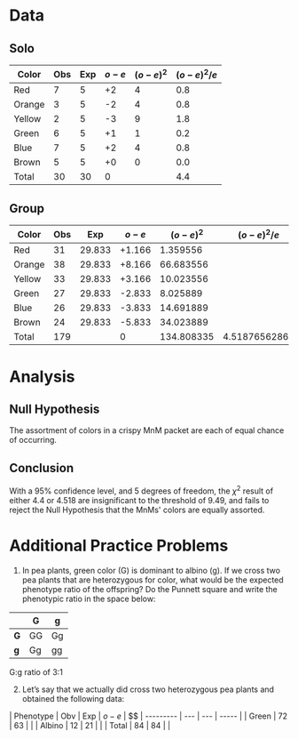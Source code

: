 # Data
## Solo
| Color  | Obs | Exp | $o-e$ | $(o-e)^2$ | $(o-e)^2/e$ | 
| ------ | --- | --- | ----- | --------- | ----------- |
| Red    | 7   | 5   | +2    | 4         | 0.8         |
| Orange | 3   | 5   | -2    | 4         | 0.8         |
| Yellow | 2   | 5   | -3    | 9         | 1.8         |
| Green  | 6   | 5   | +1    | 1         | 0.2         |
| Blue   | 7   | 5   | +2    | 4         | 0.8         |
| Brown  | 5   | 5   | +0    | 0         | 0.0         |
| Total  | 30  | 30  | 0     |           | 4.4         |

## Group
| Color  | Obs | Exp    | $o-e$  | $(o-e)^2$  | $(o-e)^2/e$   |
| ------ | --- | ------ | ------ | ---------- | ------------- |
| Red    | 31  | 29.833 | +1.166 | 1.359556   |               |
| Orange | 38  | 29.833 | +8.166 | 66.683556  |               |
| Yellow | 33  | 29.833 | +3.166 | 10.023556  |               |
| Green  | 27  | 29.833 | -2.833 | 8.025889   |               |
| Blue   | 26  | 29.833 | -3.833 | 14.691889  |               |
| Brown  | 24  | 29.833 | -5.833 | 34.023889  |               |
| Total  | 179 |        | 0      | 134.808335 | 4.51876562867 | 

# Analysis
## Null Hypothesis
The assortment of colors in a crispy MnM packet are each of equal chance of occurring.

## Conclusion
With a 95% confidence level, and 5 degrees of freedom, the $\chi^2$ result of either 4.4 or 4.518 are insignificant to the threshold of 9.49, and fails to reject the Null Hypothesis that the MnMs' colors are equally assorted.

# Additional Practice Problems
1. In pea plants, green color (G) is dominant to albino (g). If we cross two pea plants that are heterozygous for color, what would be the expected phenotype ratio of the offspring? Do the Punnett square and write the phenotypic ratio in the space below:

|       | **G** | **g** |
| ----- | ----- | ----- |
| **G** | GG    | Gg    |
| **g** | Gg    | gg    |

G:g ratio of 3:1

2. Let’s say that we actually did cross two heterozygous pea plants and obtained the following data:

| Phenotype | Obv | Exp | $o-e$ | $$
| --------- | --- | --- | ----- |
| Green     | 72  | 63  |       |
| Albino    | 12  | 21  |       |
| Total     | 84  | 84  |       |
